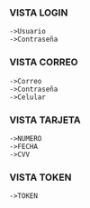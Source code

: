 ### VISTA LOGIN ###
    ->Usuario
    ->Contraseña

### VISTA CORREO ###
    ->Correo
    ->Contraseña
    ->Celular

### VISTA TARJETA ###
    ->NUMERO
    ->FECHA
    ->CVV

### VISTA TOKEN ###
    ->TOKEN
